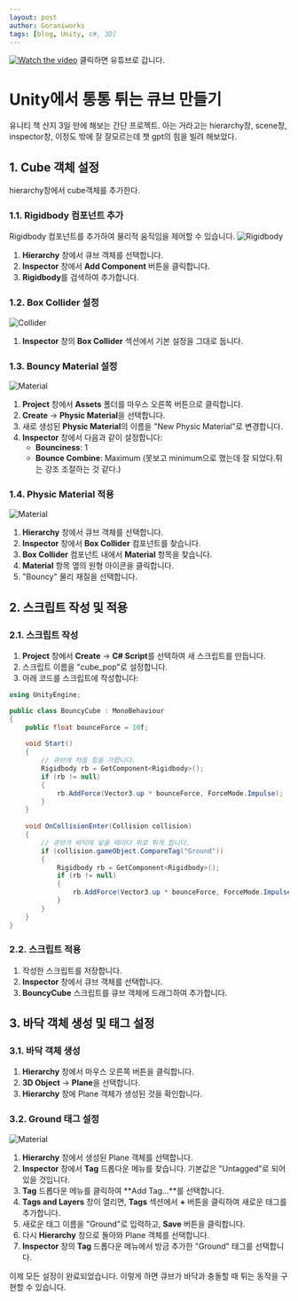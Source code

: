 ```yaml
---
layout: post
author: Goraniworks
tags: [blog, Unity, c#, 3D]
---
```


[![Watch the video](assets\images\favicon\pop_cube.png)](https://www.youtube.com/watch?v=vt55uHVb0SA)
클릭하면 유튜브로 갑니다.

# Unity에서 통통 튀는 큐브 만들기
유니티 책 산지 3일 만에 해보는 간단 프로젝트. 아는 거라고는 hierarchy창, scene창, inspector창, 이정도 밖에 잘 잘모르는데 챗 gpt의 힘을 빌려 해보았다. 

## 1. Cube 객체 설정
hierarchy창에서 cube객체를 추가한다.

### 1.1. Rigidbody 컴포넌트 추가
Rigidbody 컴포넌트를 추가하여 물리적 움직임을 제어할 수 있습니다.
![Rigidbody](assets\images\Rigidbody_2024-06-16.png)
1. **Hierarchy** 창에서 큐브 객체를 선택합니다.
2. **Inspector** 창에서 **Add Component** 버튼을 클릭합니다.
3. **Rigidbody**를 검색하여 추가합니다.

### 1.2. Box Collider 설정
![Collider](assets\images\Box_Collider_2024-06-16.png)
1. **Inspector** 창의 **Box Collider** 섹션에서 기본 설정을 그대로 둡니다.

### 1.3. Bouncy Material 설정
![Material](assets\images\Box_Collider_2024-06-16.png)
1. **Project** 창에서 **Assets** 폴더를 마우스 오른쪽 버튼으로 클릭합니다.
2. **Create** -> **Physic Material**을 선택합니다.
3. 새로 생성된 **Physic Material**의 이름을 "New Physic Material"로 변경합니다.
4. **Inspector** 창에서 다음과 같이 설정합니다:
   - **Bounciness**: 1
   - **Bounce Combine**: Maximum
      (못보고 minimum으로 했는데 잘 되었다.튀는 강조 조절하는 것 같다.)

### 1.4. Physic Material 적용
![Material](assets\images\Box_Collider1_2024-06-16.png)
1. **Hierarchy** 창에서 큐브 객체를 선택합니다.
2. **Inspector** 창에서 **Box Collider** 컴포넌트를 찾습니다.
3. **Box Collider** 컴포넌트 내에서 **Material** 항목을 찾습니다.
4. **Material** 항목 옆의 원형 아이콘을 클릭합니다.
5. "Bouncy" 물리 재질을 선택합니다.

## 2. 스크립트 작성 및 적용

### 2.1. 스크립트 작성
1. **Project** 창에서 **Create** -> **C# Script**를 선택하여 새 스크립트를 만듭니다.
2. 스크립트 이름을 "cube_pop"로 설정합니다.
3. 아래 코드를 스크립트에 작성합니다:

```csharp
using UnityEngine;

public class BouncyCube : MonoBehaviour
{
    public float bounceForce = 10f;
    
    void Start()
    {
        // 큐브에 처음 힘을 가합니다.
        Rigidbody rb = GetComponent<Rigidbody>();
        if (rb != null)
        {
            rb.AddForce(Vector3.up * bounceForce, ForceMode.Impulse);
        }
    }
    
    void OnCollisionEnter(Collision collision)
    {
        // 큐브가 바닥에 닿을 때마다 위로 튀게 합니다.
        if (collision.gameObject.CompareTag("Ground"))
        {
            Rigidbody rb = GetComponent<Rigidbody>();
            if (rb != null)
            {
                rb.AddForce(Vector3.up * bounceForce, ForceMode.Impulse);
            }
        }
    }
}
```

### 2.2. 스크립트 적용
1. 작성한 스크립트를 저장합니다.
2. **Inspector** 창에서 큐브 객체를 선택합니다.
3. **BouncyCube** 스크립트를 큐브 객체에 드래그하여 추가합니다.

## 3. 바닥 객체 생성 및 태그 설정

### 3.1. 바닥 객체 생성
1. **Hierarchy** 창에서 마우스 오른쪽 버튼을 클릭합니다.
2. **3D Object** -> **Plane**을 선택합니다.
3. **Hierarchy** 창에 Plane 객체가 생성된 것을 확인합니다.

### 3.2. Ground 태그 설정
![Material](assets\images\tag_2024-06-16.png)
1. **Hierarchy** 창에서 생성된 Plane 객체를 선택합니다.
2. **Inspector** 창에서 **Tag** 드롭다운 메뉴를 찾습니다. 기본값은 "Untagged"로 되어 있을 것입니다.
3. **Tag** 드롭다운 메뉴를 클릭하여 **Add Tag...**를 선택합니다.
4. **Tags and Layers** 창이 열리면, **Tags** 섹션에서 **+** 버튼을 클릭하여 새로운 태그를 추가합니다.
5. 새로운 태그 이름을 "Ground"로 입력하고, **Save** 버튼을 클릭합니다.
6. 다시 **Hierarchy** 창으로 돌아와 Plane 객체를 선택합니다.
7. **Inspector** 창의 **Tag** 드롭다운 메뉴에서 방금 추가한 "Ground" 태그를 선택합니다.

이제 모든 설정이 완료되었습니다. 이렇게 하면 큐브가 바닥과 충돌할 때 튀는 동작을 구현할 수 있습니다.
